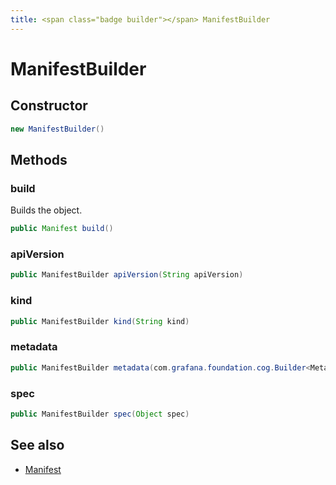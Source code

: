 ```yaml
---
title: <span class="badge builder"></span> ManifestBuilder
---
```

# <span class="badge builder"></span> ManifestBuilder

## Constructor

```java
new ManifestBuilder()
```
## Methods

### <span class="badge object-method"></span> build

Builds the object.

```java
public Manifest build()
```

### <span class="badge object-method"></span> apiVersion

```java
public ManifestBuilder apiVersion(String apiVersion)
```

### <span class="badge object-method"></span> kind

```java
public ManifestBuilder kind(String kind)
```

### <span class="badge object-method"></span> metadata

```java
public ManifestBuilder metadata(com.grafana.foundation.cog.Builder<Metadata> metadata)
```

### <span class="badge object-method"></span> spec

```java
public ManifestBuilder spec(Object spec)
```

## See also

 * <span class="badge object-type-class"></span> [Manifest](./object-Manifest.md)
